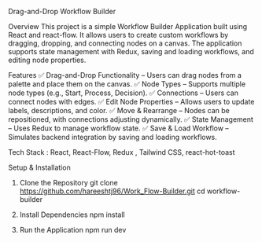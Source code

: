 Drag-and-Drop Workflow Builder

Overview
This project is a simple Workflow Builder Application built using React and react-flow. It allows users to create custom workflows by dragging, dropping, and connecting nodes on a  canvas. The application supports state management with Redux, saving and loading workflows, and editing node properties.

Features
✅ Drag-and-Drop Functionality – Users can drag nodes from a palette and place them on the canvas.
✅ Node Types – Supports multiple node types (e.g., Start, Process, Decision).
✅ Connections – Users can connect nodes with edges.
✅ Edit Node Properties – Allows users to update labels, descriptions, and color.
✅ Move & Rearrange – Nodes can be repositioned, with connections adjusting dynamically.
✅ State Management – Uses Redux to manage workflow state.
✅ Save & Load Workflow – Simulates backend integration by saving and loading workflows.


Tech Stack : React, React-Flow, Redux , Tailwind CSS, react-hot-toast

Setup & Installation

1. Clone the Repository
   git clone https://github.com/hareeshtj96/Work_Flow-Builder.git
   cd workflow-builder

2. Install Dependencies
   npm install
   
3. Run the Application
   npm run dev
